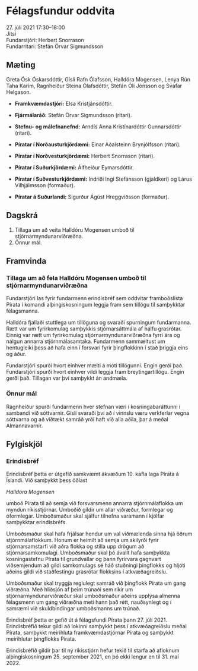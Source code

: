 # Félagsfundur oddvita

27\. júlí 2021 17:30–18:00  
Jitsi  
Fundarstjóri: Herbert Snorrason  
Fundarritari: Stefán Örvar Sigmundsson

## Mæting

Greta Ósk Óskarsdóttir, Gísli Rafn Ólafsson, Halldóra Mogensen, Lenya Rún Taha Karim, Ragnheiður Steina Ólafsdóttir, Stefán Óli Jónsson og Svafar Helgason.

* **Framkvæmdastjóri:** Elsa Kristjánsdóttir.


* **Fjármálaráð:** Stefán Örvar Sigmundsson (ritari).
* **Stefnu- og málefnanefnd:** Arndís Anna Kristínardóttir Gunnarsdóttir (ritari).


* **Píratar í Norðausturkjördæmi:** Einar Aðalsteinn Brynjólfsson (ritari).
* **Píratar í Norðvesturkjördæmi:** Herbert Snorrason (ritari).
* **Píratar í Suðurkjördæmi:** Álfheiður Eymarsdóttir.
* **Píratar í Suðvesturkjördæmi:** Indriði Ingi Stefánsson (gjaldkeri) og Lárus Vilhjálmsson (formaður).


* **Píratar á Suðurlandi:** Sigurður Ágúst Hreggviðsson (formaður).

## Dagskrá

1. Tillaga um að veita Halldóru Mogensen umboð til stjórnarmyndunarviðræðna.
2. Önnur mál.

## Framvinda

### Tillaga um að fela Halldóru Mogensen umboð til stjórnarmyndunarviðræðna

Fundarstjóri las fyrir fundarmenn erindisbréf sem oddvitar framboðslista Pírata í komandi alþingiskosningum leggja fram sem tillögu til samþykktar félagsmanna.

Halldóra fjallaði stuttlega um tillöguna og svaraði spurningum fundarmanna. Rætt var um fyrirkomulag samþykkis stjórnarsáttmála af hálfu grasrótar. Einnig var rætt um fyrirkomulag stjórnarmyndunarviðræðna fyrri ára og nálgun annarra stjórnmálasamtaka. Fundarmenn sammæltust um hentugleiki þess að hafa einn í forsvari fyrir þingflokkinn í stað þriggja eins og áður.

Fundarstjóri spurði hvort einhver mælti á móti tillögunni. Engin gerði það. Fundarstjóri spurði hvort einhver vildi leggja fram breytingartillögu. Engin gerði það. Tillagan var því samþykkt án andmæla.

### Önnur mál

Ragnheiður spurði fundarmenn hver stefnan væri í kosningabaráttunni í sambandi við sóttvarnir. Gísli svaraði því að í vinnslu væru verkferlar vegna sóttvarna og að víðtækt samráð yrði haft við alla aðila, þar á meðal Almannavarnir.

## Fylgiskjöl

### Erindisbréf

Erindisbréf þetta er útgefið samkvæmt ákvæðum 10. kafla laga Pírata á Íslandi. Við samþykkt þess öðlast

*Halldóra Mogensen*

umboð Pírata til að semja við forsvarsmenn annarra stjórnmálaflokka um myndun ríkisstjórnar. Umboðið gildir um allar viðræður, formlegar og óformlegar. Umboðsmaður skal sjálfur tilnefna varamann í kjölfar samþykktar erindisbréfs.

Umboðsmaður skal hafa frjálsar hendur um val viðmælenda sinna hjá öðrum stjórnmálaflokkum. Honum er heimilt að semja um skilyrði fyrir stjórnarsamstarfi við aðra flokka og stilla upp drögum að stjórnarsamkomulagi. Umboðsmaður skal þó ávallt hafa samþykkta kosningastefnu Pírata til grundvallar og þann fyrirvara gagnvart viðsemjendum að gildi samkomulags sé háð stuðningi þingflokks og hljóti aðeins gildi við staðfestingu grasrótar flokksins í atkvæðagreiðslu.

Umboðsmaður skal tryggja reglulegt samráð við þingflokk Pírata um gang viðræðna. Með hliðsjón af þeim trúnaði sem ríkir um stjórnarmyndunarviðræður skal umboðsmaður aðeins upplýsa almenna félagsmenn um gang viðræðna meti hann það rétt, nauðsynlegt og í samræmi við skuldbindingar umboðsmanns um trúnað.

Erindisbréf þetta er gefið út á félagsfundi Pírata þann 27. júlí 2021. Erindisbréfið tekur gildi að lokinni samþykkt þess í atkvæðagreiðslu meðal Pírata, samþykkt meirihluta framkvæmdastjórnar Pírata og samþykkt meirihlutar þingflokks Pírata.

Erindisbréfið gildir þar til ný ríkisstjórn hefur tekið til starfa að afloknum alþingiskosningum 25. september 2021, en þó ekki lengur en til 31. maí 2022.